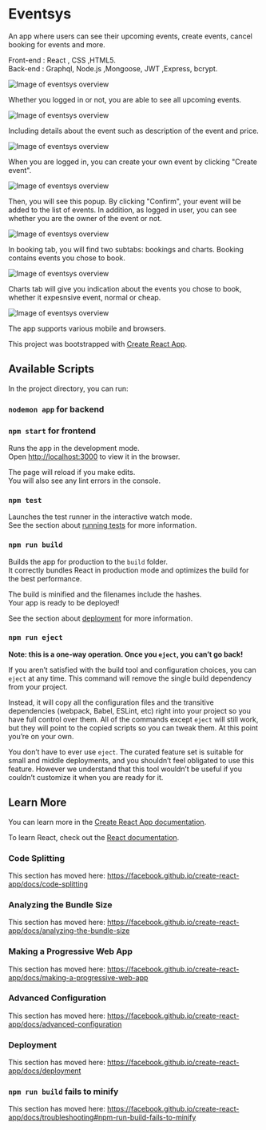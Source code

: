 # Eventsys

An app where users can see their upcoming events, create events, cancel booking for events and more.  

Front-end : React , CSS ,HTML5.\
Back-end : Graphql, Node.js ,Mongoose, JWT ,Express, bcrypt.


![Image of eventsys overview](https://res.cloudinary.com/dtwqtpteb/image/upload/v1590160224/magmnifybvvag64p4zda.png)

Whether you logged in or not, you are able to see all upcoming events.

![Image of eventsys overview](https://res.cloudinary.com/dtwqtpteb/image/upload/v1590160224/xnovbabcj9xyf1zuvryk.png)

Including details about the event such as description of the event and price.

![Image of eventsys overview](https://res.cloudinary.com/dtwqtpteb/image/upload/v1590160225/wxi8fwjbnaw8runbxssd.png)

When you are logged in, you can create your own event by clicking "Create event".

![Image of eventsys overview](https://res.cloudinary.com/dtwqtpteb/image/upload/v1590160224/wmknfasez2inbbrdjjkg.png)

Then, you will see this popup. By clicking "Confirm", your event will be added to the list of events. In addition, as logged in user, you can see whether you are the owner of the event or not.

![Image of eventsys overview](https://res.cloudinary.com/dtwqtpteb/image/upload/v1590160224/mkj3zwkzlg6nevj3zhdm.png)

In booking tab, you will find two subtabs: bookings and charts. Booking contains events you chose to book.

![Image of eventsys overview](https://res.cloudinary.com/dtwqtpteb/image/upload/v1590160224/rqhhdksvswko0n4vabaw.png)

Charts tab will give you indication about the events you chose to book, whether it expesnsive event, normal or cheap. 

![Image of eventsys overview](https://res.cloudinary.com/dtwqtpteb/image/upload/v1590160224/cafhs2fdos1mpjmfiryg.png)

The app supports various mobile and browsers.

This project was bootstrapped with [Create React App](https://github.com/facebook/create-react-app).

## Available Scripts

In the project directory, you can run:

### `nodemon app` for backend

### `npm start` for frontend

Runs the app in the development mode.<br />
Open [http://localhost:3000](http://localhost:3000) to view it in the browser.

The page will reload if you make edits.<br />
You will also see any lint errors in the console.

### `npm test`

Launches the test runner in the interactive watch mode.<br />
See the section about [running tests](https://facebook.github.io/create-react-app/docs/running-tests) for more information.

### `npm run build`

Builds the app for production to the `build` folder.<br />
It correctly bundles React in production mode and optimizes the build for the best performance.

The build is minified and the filenames include the hashes.<br />
Your app is ready to be deployed!

See the section about [deployment](https://facebook.github.io/create-react-app/docs/deployment) for more information.

### `npm run eject`

**Note: this is a one-way operation. Once you `eject`, you can’t go back!**

If you aren’t satisfied with the build tool and configuration choices, you can `eject` at any time. This command will remove the single build dependency from your project.

Instead, it will copy all the configuration files and the transitive dependencies (webpack, Babel, ESLint, etc) right into your project so you have full control over them. All of the commands except `eject` will still work, but they will point to the copied scripts so you can tweak them. At this point you’re on your own.

You don’t have to ever use `eject`. The curated feature set is suitable for small and middle deployments, and you shouldn’t feel obligated to use this feature. However we understand that this tool wouldn’t be useful if you couldn’t customize it when you are ready for it.

## Learn More

You can learn more in the [Create React App documentation](https://facebook.github.io/create-react-app/docs/getting-started).

To learn React, check out the [React documentation](https://reactjs.org/).

### Code Splitting

This section has moved here: https://facebook.github.io/create-react-app/docs/code-splitting

### Analyzing the Bundle Size

This section has moved here: https://facebook.github.io/create-react-app/docs/analyzing-the-bundle-size

### Making a Progressive Web App

This section has moved here: https://facebook.github.io/create-react-app/docs/making-a-progressive-web-app

### Advanced Configuration

This section has moved here: https://facebook.github.io/create-react-app/docs/advanced-configuration

### Deployment

This section has moved here: https://facebook.github.io/create-react-app/docs/deployment

### `npm run build` fails to minify

This section has moved here: https://facebook.github.io/create-react-app/docs/troubleshooting#npm-run-build-fails-to-minify
